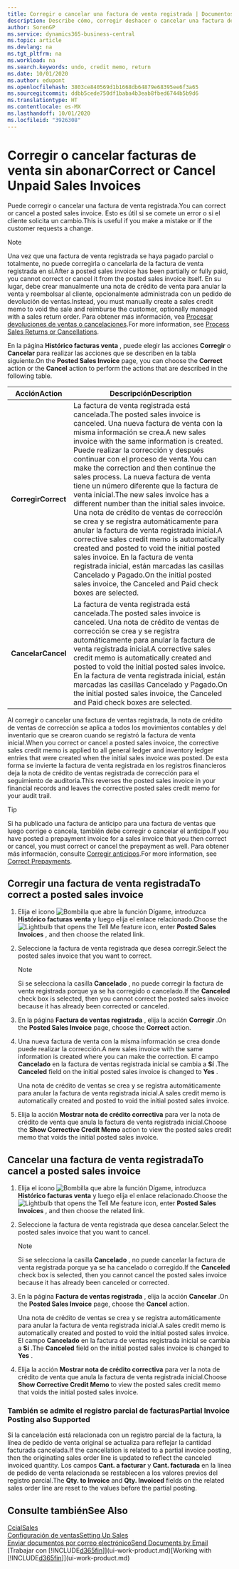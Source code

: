 ```yaml
---
title: Corregir o cancelar una factura de venta registrada | Documentos de Microsoft
description: Describe cómo, corregir deshacer o cancelar una factura de venta registrada y aplicar una nota de crédito de venta.
author: SorenGP
ms.service: dynamics365-business-central
ms.topic: article
ms.devlang: na
ms.tgt_pltfrm: na
ms.workload: na
ms.search.keywords: undo, credit memo, return
ms.date: 10/01/2020
ms.author: edupont
ms.openlocfilehash: 3803ce840569d1b1668db64879e68395ee6f3a65
ms.sourcegitcommit: ddbb5cede750df1baba4b3eab8fbed6744b5b9d6
ms.translationtype: HT
ms.contentlocale: es-MX
ms.lasthandoff: 10/01/2020
ms.locfileid: "3926308"
---
```

# <a name="correct-or-cancel-unpaid-sales-invoices"></a><span data-ttu-id="4ab35-103">Corregir o cancelar facturas de venta sin abonar</span><span class="sxs-lookup"><span data-stu-id="4ab35-103">Correct or Cancel Unpaid Sales Invoices</span></span>

<span data-ttu-id="4ab35-104">Puede corregir o cancelar una factura de venta registrada.</span><span class="sxs-lookup"><span data-stu-id="4ab35-104">You can correct or cancel a posted sales invoice.</span></span> <span data-ttu-id="4ab35-105">Esto es útil si se comete un error o si el cliente solicita un cambio.</span><span class="sxs-lookup"><span data-stu-id="4ab35-105">This is useful if you make a mistake or if the customer requests a change.</span></span>

> [!NOTE]  
> <span data-ttu-id="4ab35-106">Una vez que una factura de venta registrada se haya pagado parcial o totalmente, no puede corregirla o cancelarla de la factura de venta registrada en sí.</span><span class="sxs-lookup"><span data-stu-id="4ab35-106">After a posted sales invoice has been partially or fully paid, you cannot correct or cancel it from the posted sales invoice itself.</span></span> <span data-ttu-id="4ab35-107">En su lugar, debe crear manualmente una nota de crédito de venta para anular la venta y reembolsar al cliente, opcionalmente administrada con un pedido de devolución de ventas.</span><span class="sxs-lookup"><span data-stu-id="4ab35-107">Instead, you must manually create a sales credit memo to void the sale and reimburse the customer, optionally managed with a sales return order.</span></span> <span data-ttu-id="4ab35-108">Para obtener más información, vea [Procesar devoluciones de ventas o cancelaciones](sales-how-process-sales-returns-cancellations.md).</span><span class="sxs-lookup"><span data-stu-id="4ab35-108">For more information, see [Process Sales Returns or Cancellations](sales-how-process-sales-returns-cancellations.md).</span></span>

<span data-ttu-id="4ab35-109">En la página **Histórico facturas venta** , puede elegir las acciones **Corregir** o **Cancelar** para realizar las acciones que se describen en la tabla siguiente.</span><span class="sxs-lookup"><span data-stu-id="4ab35-109">On the **Posted Sales Invoice** page, you can choose the **Correct** action or the **Cancel** action to perform the actions that are described in the following table.</span></span>

| <span data-ttu-id="4ab35-110">Acción</span><span class="sxs-lookup"><span data-stu-id="4ab35-110">Action</span></span> | <span data-ttu-id="4ab35-111">Descripción</span><span class="sxs-lookup"><span data-stu-id="4ab35-111">Description</span></span> |
| --- | --- |
| <span data-ttu-id="4ab35-112">**Corregir**</span><span class="sxs-lookup"><span data-stu-id="4ab35-112">**Correct**</span></span> |<span data-ttu-id="4ab35-113">La factura de venta registrada está cancelada.</span><span class="sxs-lookup"><span data-stu-id="4ab35-113">The posted sales invoice is canceled.</span></span> <span data-ttu-id="4ab35-114">Una nueva factura de venta con la misma información se crea.</span><span class="sxs-lookup"><span data-stu-id="4ab35-114">A new sales invoice with the same information is created.</span></span> <span data-ttu-id="4ab35-115">Puede realizar la corrección y después continuar con el proceso de venta.</span><span class="sxs-lookup"><span data-stu-id="4ab35-115">You can make the correction and then continue the sales process.</span></span> <span data-ttu-id="4ab35-116">La nueva factura de venta tiene un número diferente que la factura de venta inicial.</span><span class="sxs-lookup"><span data-stu-id="4ab35-116">The new sales invoice has a different number than the initial sales invoice.</span></span> <span data-ttu-id="4ab35-117">Una nota de crédito de ventas de corrección se crea y se registra automáticamente para anular la factura de venta registrada inicial.</span><span class="sxs-lookup"><span data-stu-id="4ab35-117">A corrective sales credit memo is automatically created and posted to void the initial posted sales invoice.</span></span> <span data-ttu-id="4ab35-118">En la factura de venta registrada inicial, están marcadas las casillas Cancelado y Pagado.</span><span class="sxs-lookup"><span data-stu-id="4ab35-118">On the initial posted sales invoice, the Canceled and Paid check boxes are selected.</span></span> |
| <span data-ttu-id="4ab35-119">**Cancelar**</span><span class="sxs-lookup"><span data-stu-id="4ab35-119">**Cancel**</span></span> |<span data-ttu-id="4ab35-120">La factura de venta registrada está cancelada.</span><span class="sxs-lookup"><span data-stu-id="4ab35-120">The posted sales invoice is canceled.</span></span> <span data-ttu-id="4ab35-121">Una nota de crédito de ventas de corrección se crea y se registra automáticamente para anular la factura de venta registrada inicial.</span><span class="sxs-lookup"><span data-stu-id="4ab35-121">A corrective sales credit memo is automatically created and posted to void the initial posted sales invoice.</span></span> <span data-ttu-id="4ab35-122">En la factura de venta registrada inicial, están marcadas las casillas Cancelado y Pagado.</span><span class="sxs-lookup"><span data-stu-id="4ab35-122">On the initial posted sales invoice, the Canceled and Paid check boxes are selected.</span></span> |

<span data-ttu-id="4ab35-123">Al corregir o cancelar una factura de ventas registrada, la nota de crédito de ventas de corrección se aplica a todos los movimientos contables y del inventario que se crearon cuando se registró la factura de venta inicial.</span><span class="sxs-lookup"><span data-stu-id="4ab35-123">When you correct or cancel a posted sales invoice, the corrective sales credit memo is applied to all general ledger and inventory ledger entries that were created when the initial sales invoice was posted.</span></span> <span data-ttu-id="4ab35-124">De esta forma se invierte la factura de venta registrada en los registros financieros deja la nota de crédito de ventas registrada de corrección para el seguimiento de auditoria.</span><span class="sxs-lookup"><span data-stu-id="4ab35-124">This reverses the posted sales invoice in your financial records and leaves the corrective posted sales credit memo for your audit trail.</span></span>  

> [!TIP]
> <span data-ttu-id="4ab35-125">Si ha publicado una factura de anticipo para una factura de ventas que luego corrige o cancela, también debe corregir o cancelar el anticipo.</span><span class="sxs-lookup"><span data-stu-id="4ab35-125">If you have posted a prepayment invoice for a sales invoice that you then correct or cancel, you must correct or cancel the prepayment as well.</span></span> <span data-ttu-id="4ab35-126">Para obtener más información, consulte [Corregir anticipos](finance-how-to-correct-prepayments.md).</span><span class="sxs-lookup"><span data-stu-id="4ab35-126">For more information, see [Correct Prepayments](finance-how-to-correct-prepayments.md).</span></span>

## <a name="to-correct-a-posted-sales-invoice"></a><span data-ttu-id="4ab35-127">Corregir una factura de venta registrada</span><span class="sxs-lookup"><span data-stu-id="4ab35-127">To correct a posted sales invoice</span></span>

1. <span data-ttu-id="4ab35-128">Elija el icono ![Bombilla que abre la función Dígame](media/ui-search/search_small.png "Dígame qué desea hacer"), introduzca **Histórico facturas venta** y luego elija el enlace relacionado.</span><span class="sxs-lookup"><span data-stu-id="4ab35-128">Choose the ![Lightbulb that opens the Tell Me feature](media/ui-search/search_small.png "Tell me what you want to do") icon, enter **Posted Sales Invoices** , and then choose the related link.</span></span>  
2. <span data-ttu-id="4ab35-129">Seleccione la factura de venta registrada que desea corregir.</span><span class="sxs-lookup"><span data-stu-id="4ab35-129">Select the posted sales invoice that you want to correct.</span></span>

    > [!NOTE]  
    >   <span data-ttu-id="4ab35-130">Si se selecciona la casilla **Cancelado** , no puede corregir la factura de venta registrada porque ya se ha corregido o cancelado.</span><span class="sxs-lookup"><span data-stu-id="4ab35-130">If the **Canceled** check box is selected, then you cannot correct the posted sales invoice because it has already been corrected or canceled.</span></span>
3. <span data-ttu-id="4ab35-131">En la página **Factura de ventas registrada** , elija la acción **Corregir** .</span><span class="sxs-lookup"><span data-stu-id="4ab35-131">On the **Posted Sales Invoice** page, choose the **Correct** action.</span></span>  
4. <span data-ttu-id="4ab35-132">Una nueva factura de venta con la misma información se crea donde puede realizar la corrección.</span><span class="sxs-lookup"><span data-stu-id="4ab35-132">A new sales invoice with the same information is created where you can make the correction.</span></span> <span data-ttu-id="4ab35-133">El campo **Cancelado** en la factura de ventas registrada inicial se cambia a **Sí** .</span><span class="sxs-lookup"><span data-stu-id="4ab35-133">The **Canceled** field on the initial posted sales invoice is changed to **Yes** .</span></span>

    <span data-ttu-id="4ab35-134">Una nota de crédito de ventas se crea y se registra automáticamente para anular la factura de venta registrada inicial.</span><span class="sxs-lookup"><span data-stu-id="4ab35-134">A sales credit memo is automatically created and posted to void the initial posted sales invoice.</span></span>
5. <span data-ttu-id="4ab35-135">Elija la acción **Mostrar nota de crédito correctiva** para ver la nota de crédito de venta que anula la factura de venta registrada inicial.</span><span class="sxs-lookup"><span data-stu-id="4ab35-135">Choose the **Show Corrective Credit Memo** action to view the posted sales credit memo that voids the initial posted sales invoice.</span></span>

## <a name="to-cancel-a-posted-sales-invoice"></a><span data-ttu-id="4ab35-136">Cancelar una factura de venta registrada</span><span class="sxs-lookup"><span data-stu-id="4ab35-136">To cancel a posted sales invoice</span></span>

1. <span data-ttu-id="4ab35-137">Elija el icono ![Bombilla que abre la función Dígame](media/ui-search/search_small.png "Dígame qué desea hacer"), introduzca **Histórico facturas venta** y luego elija el enlace relacionado.</span><span class="sxs-lookup"><span data-stu-id="4ab35-137">Choose the ![Lightbulb that opens the Tell Me feature](media/ui-search/search_small.png "Tell me what you want to do") icon, enter **Posted Sales Invoices** , and then choose the related link.</span></span>  
2. <span data-ttu-id="4ab35-138">Seleccione la factura de venta registrada que desea cancelar.</span><span class="sxs-lookup"><span data-stu-id="4ab35-138">Select the posted sales invoice that you want to cancel.</span></span>

    > [!NOTE]  
    >   <span data-ttu-id="4ab35-139">Si se selecciona la casilla **Cancelado** , no puede cancelar la factura de venta registrada porque ya se ha cancelado o corregido.</span><span class="sxs-lookup"><span data-stu-id="4ab35-139">If the **Canceled** check box is selected, then you cannot cancel the posted sales invoice because it has already been canceled or corrected.</span></span>
3. <span data-ttu-id="4ab35-140">En la página **Factura de ventas registrada** , elija la acción **Cancelar** .</span><span class="sxs-lookup"><span data-stu-id="4ab35-140">On the **Posted Sales Invoice** page, choose the **Cancel** action.</span></span>

    <span data-ttu-id="4ab35-141">Una nota de crédito de ventas se crea y se registra automáticamente para anular la factura de venta registrada inicial.</span><span class="sxs-lookup"><span data-stu-id="4ab35-141">A sales credit memo is automatically created and posted to void the initial posted sales invoice.</span></span> <span data-ttu-id="4ab35-142">El campo **Cancelado** en la factura de ventas registrada inicial se cambia a **Sí** .</span><span class="sxs-lookup"><span data-stu-id="4ab35-142">The **Canceled** field on the initial posted sales invoice is changed to **Yes** .</span></span>
4. <span data-ttu-id="4ab35-143">Elija la acción **Mostrar nota de crédito correctiva** para ver la nota de crédito de venta que anula la factura de venta registrada inicial.</span><span class="sxs-lookup"><span data-stu-id="4ab35-143">Choose **Show Corrective Credit Memo** to view the posted sales credit memo that voids the initial posted sales invoice.</span></span>

### <a name="partial-invoice-posting-also-supported"></a><span data-ttu-id="4ab35-144">También se admite el registro parcial de facturas</span><span class="sxs-lookup"><span data-stu-id="4ab35-144">Partial Invoice Posting also Supported</span></span>

<span data-ttu-id="4ab35-145">Si la cancelación está relacionada con un registro parcial de la factura, la línea de pedido de venta original se actualiza para reflejar la cantidad facturada cancelada.</span><span class="sxs-lookup"><span data-stu-id="4ab35-145">If the cancellation is related to a partial invoice posting, then the originating sales order line is updated to reflect the canceled invoiced quantity.</span></span> <span data-ttu-id="4ab35-146">Los campos **Cant. a facturar** y **Cant. facturada** en la línea de pedido de venta relacionada se restablecen a los valores previos del registro parcial.</span><span class="sxs-lookup"><span data-stu-id="4ab35-146">The **Qty. to Invoice** and **Qty. Invoiced** fields on the related sales order line are reset to the values before the partial posting.</span></span>

## <a name="see-also"></a><span data-ttu-id="4ab35-147">Consulte también</span><span class="sxs-lookup"><span data-stu-id="4ab35-147">See Also</span></span>

[<span data-ttu-id="4ab35-148">Ccial</span><span class="sxs-lookup"><span data-stu-id="4ab35-148">Sales</span></span>](sales-manage-sales.md)  
[<span data-ttu-id="4ab35-149">Configuración de ventas</span><span class="sxs-lookup"><span data-stu-id="4ab35-149">Setting Up Sales</span></span>](sales-setup-sales.md)  
[<span data-ttu-id="4ab35-150">Enviar documentos por correo electrónico</span><span class="sxs-lookup"><span data-stu-id="4ab35-150">Send Documents by Email</span></span>](ui-how-send-documents-email.md)  
<span data-ttu-id="4ab35-151">[Trabajar con [!INCLUDE[d365fin](includes/d365fin_md.md)]](ui-work-product.md)</span><span class="sxs-lookup"><span data-stu-id="4ab35-151">[Working with [!INCLUDE[d365fin](includes/d365fin_md.md)]](ui-work-product.md)</span></span>
